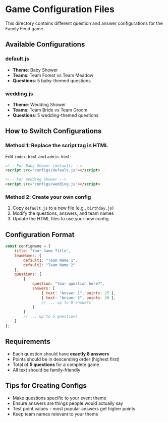 # Game Configuration Files

This directory contains different question and answer configurations for the Family Feud game.

## Available Configurations

### default.js
- **Theme**: Baby Shower
- **Teams**: Team Forest vs Team Meadow
- **Questions**: 5 baby-themed questions

### wedding.js
- **Theme**: Wedding Shower
- **Teams**: Team Bride vs Team Groom
- **Questions**: 5 wedding-themed questions

## How to Switch Configurations

### Method 1: Replace the script tag in HTML
Edit `index.html` and `admin.html`:

```html
<!-- For Baby Shower (default) -->
<script src="configs/default.js"></script>

<!-- For Wedding Shower -->
<script src="configs/wedding.js"></script>
```

### Method 2: Create your own config
1. Copy `default.js` to a new file (e.g., `birthday.js`)
2. Modify the questions, answers, and team names
3. Update the HTML files to use your new config

## Configuration Format

```javascript
const configName = {
    title: "Your Game Title",
    teamNames: {
        default1: "Team Name 1",
        default2: "Team Name 2"
    },
    questions: [
        {
            question: "Your question here?",
            answers: [
                { text: "Answer 1", points: 25 },
                { text: "Answer 2", points: 20 },
                // ... up to 8 answers
            ]
        }
        // ... up to 5 questions
    ]
};
```

## Requirements
- Each question should have **exactly 8 answers**
- Points should be in descending order (highest first)
- Total of **5 questions** for a complete game
- All text should be family-friendly

## Tips for Creating Configs
- Make questions specific to your event theme
- Ensure answers are things people would actually say
- Test point values - most popular answers get higher points
- Keep team names relevant to your theme